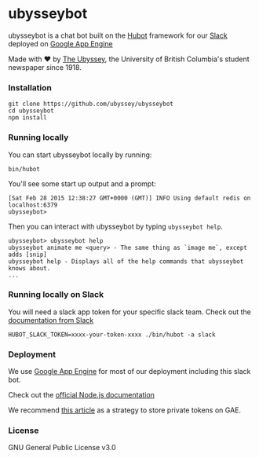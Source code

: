 # ubysseybot

ubysseybot is a chat bot built on the [Hubot][hubot] framework for our [Slack][slack] deployed on [Google App Engine][gae]

Made with ❤️ by [The Ubyssey][ubyssey], the University of British Columbia's student newspaper since 1918.

[hubot]: https://hubot.github.com/
[slack]: http://slack.com/
[gae]: https://cloud.google.com/appengine/
[ubyssey]: https://www.ubyssey.ca/


### Installation

    git clone https://github.com/ubyssey/ubysseybot
    cd ubysseybot
    npm install

### Running locally

You can start ubysseybot locally by running:

    bin/hubot

You'll see some start up output and a prompt:

    [Sat Feb 28 2015 12:38:27 GMT+0000 (GMT)] INFO Using default redis on localhost:6379
    ubysseybot>

Then you can interact with ubysseybot by typing `ubysseybot help`.

    ubysseybot> ubysseybot help
    ubysseybot animate me <query> - The same thing as `image me`, except adds [snip]
    ubysseybot help - Displays all of the help commands that ubysseybot knows about.
    ...

### Running locally on Slack

You will need a slack app token for your specific slack team.
Check out the [documentation from Slack][hubot-slack-doc]

    HUBOT_SLACK_TOKEN=xxxx-your-token-xxxx ./bin/hubot -a slack

[hubot-slack-doc]: https://slackapi.github.io/hubot-slack/

### Deployment

We use [Google App Engine][gae] for most of our deployment including this slack bot.

Check out the [official Node.js documentation][gae-node]

We recommend [this article][gae-variable] as a strategy to store private tokens on GAE.

[gae-node]: https://cloud.google.com/appengine/docs/flexible/nodejs/
[gae-variable]: http://gunargessner.com/gcloud-env-vars/

### License
GNU General Public License v3.0
